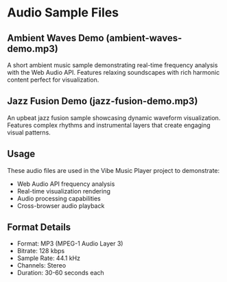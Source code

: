 # Audio Sample Files

## Ambient Waves Demo (ambient-waves-demo.mp3)
A short ambient music sample demonstrating real-time frequency analysis with the Web Audio API. Features relaxing soundscapes with rich harmonic content perfect for visualization.

## Jazz Fusion Demo (jazz-fusion-demo.mp3)  
An upbeat jazz fusion sample showcasing dynamic waveform visualization. Features complex rhythms and instrumental layers that create engaging visual patterns.

## Usage
These audio files are used in the Vibe Music Player project to demonstrate:
- Web Audio API frequency analysis
- Real-time visualization rendering
- Audio processing capabilities
- Cross-browser audio playback

## Format Details
- Format: MP3 (MPEG-1 Audio Layer 3)
- Bitrate: 128 kbps
- Sample Rate: 44.1 kHz
- Channels: Stereo
- Duration: 30-60 seconds each
